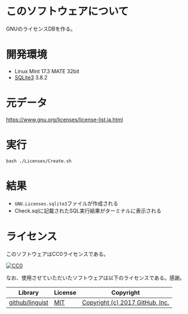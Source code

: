 ﻿# このソフトウェアについて

GNUのライセンスDBを作る。

# 開発環境

* Linux Mint 17.3 MATE 32bit
* [SQLite3](https://www.sqlite.org/index.html) 3.8.2

# 元データ

https://www.gnu.org/licenses/license-list.ja.html

# 実行

```dosbatch
bash ./Licenses/Create.sh
```

# 結果

* `GNU.Licenses.sqlite3`ファイルが作成される
* Check.sqlに記載されたSQL実行結果がターミナルに表示される

# ライセンス #

このソフトウェアはCC0ライセンスである。

[![CC0](http://i.creativecommons.org/p/zero/1.0/88x31.png "CC0")](http://creativecommons.org/publicdomain/zero/1.0/deed.ja)

なお、使用させていただいたソフトウェアは以下のライセンスである。感謝。

Library|License|Copyright
-------|-------|---------
[github/linguist](https://github.com/github/linguist)|[MIT](https://opensource.org/licenses/MIT)|[Copyright (c) 2017 GitHub, Inc.](https://github.com/github/linguist/blob/master/LICENSE)


